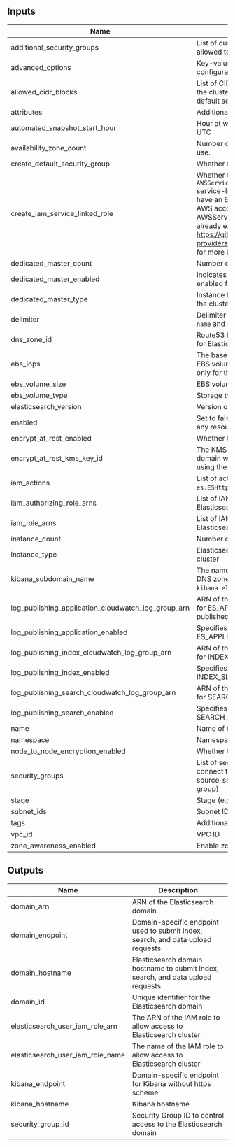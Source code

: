 ## Inputs

| Name | Description | Type | Default | Required |
|------|-------------|:----:|:-----:|:-----:|
| additional_security_groups | List of custom created security group IDs to be allowed to connect to the cluster | list(string) | `<list>` | no |
| advanced_options | Key-value string pairs to specify advanced configuration options | map(string) | `<map>` | no |
| allowed_cidr_blocks | List of CIDR blocks to be allowed to connect to the cluster (will be added as cidr_blocks to the default security group) | list(string) | `<list>` | no |
| attributes | Additional attributes (e.g. `1`) | list(string) | `<list>` | no |
| automated_snapshot_start_hour | Hour at which automated snapshots are taken, in UTC | number | `0` | no |
| availability_zone_count | Number of Availability Zones for the domain to use. | number | `2` | no |
| create_default_security_group | Whether to create a default security group | bool | `true` | no |
| create_iam_service_linked_role | Whether to create `AWSServiceRoleForAmazonElasticsearchService` service-linked role. Set it to `false` if you already have an ElasticSearch cluster created in the AWS account and AWSServiceRoleForAmazonElasticsearchService already exists. See https://github.com/terraform-providers/terraform-provider-aws/issues/5218 for more info | bool | `true` | no |
| dedicated_master_count | Number of dedicated master nodes in the cluster | number | `0` | no |
| dedicated_master_enabled | Indicates whether dedicated master nodes are enabled for the cluster | bool | `false` | no |
| dedicated_master_type | Instance type of the dedicated master nodes in the cluster | string | `t2.small.elasticsearch` | no |
| delimiter | Delimiter to be used between `namespace`, `stage`, `name` and `attributes` | string | `-` | no |
| dns_zone_id | Route53 DNS Zone ID to add hostname records for Elasticsearch domain and Kibana | string | `` | no |
| ebs_iops | The baseline input/output (I/O) performance of EBS volumes attached to data nodes. Applicable only for the Provisioned IOPS EBS volume type | number | `0` | no |
| ebs_volume_size | EBS volumes for data storage in GB | number | `0` | no |
| ebs_volume_type | Storage type of EBS volumes | string | `gp2` | no |
| elasticsearch_version | Version of Elasticsearch to deploy | string | `6.5` | no |
| enabled | Set to false to prevent the module from creating any resources | bool | `true` | no |
| encrypt_at_rest_enabled | Whether to enable encryption at rest | bool | `true` | no |
| encrypt_at_rest_kms_key_id | The KMS key ID to encrypt the Elasticsearch domain with. If not specified, then it defaults to using the AWS/Elasticsearch service KMS key | string | `` | no |
| iam_actions | List of actions to allow for the IAM roles, _e.g._ `es:ESHttpGet`, `es:ESHttpPut`, `es:ESHttpPost` | list(string) | `<list>` | no |
| iam_authorizing_role_arns | List of IAM role ARNs to permit to assume the Elasticsearch user role | list(string) | `<list>` | no |
| iam_role_arns | List of IAM role ARNs to permit access to the Elasticsearch domain | list(string) | `<list>` | no |
| instance_count | Number of data nodes in the cluster | number | `4` | no |
| instance_type | Elasticsearch instance type for data nodes in the cluster | string | `t2.small.elasticsearch` | no |
| kibana_subdomain_name | The name of the subdomain for Kibana in the DNS zone (_e.g._ `kibana`, `ui`, `ui-es`, `search-ui`, `kibana.elasticsearch`) | string | `kibana` | no |
| log_publishing_application_cloudwatch_log_group_arn | ARN of the CloudWatch log group to which log for ES_APPLICATION_LOGS needs to be published | string | `` | no |
| log_publishing_application_enabled | Specifies whether log publishing option for ES_APPLICATION_LOGS is enabled or not | bool | `false` | no |
| log_publishing_index_cloudwatch_log_group_arn | ARN of the CloudWatch log group to which log for INDEX_SLOW_LOGS needs to be published | string | `` | no |
| log_publishing_index_enabled | Specifies whether log publishing option for INDEX_SLOW_LOGS is enabled or not | bool | `false` | no |
| log_publishing_search_cloudwatch_log_group_arn | ARN of the CloudWatch log group to which log for SEARCH_SLOW_LOGS needs to be published | string | `` | no |
| log_publishing_search_enabled | Specifies whether log publishing option for SEARCH_SLOW_LOGS is enabled or not | bool | `false` | no |
| name | Name of the application | string | - | yes |
| namespace | Namespace (e.g. `eg` or `cp`) | string | `` | no |
| node_to_node_encryption_enabled | Whether to enable node-to-node encryption | bool | `false` | no |
| security_groups | List of security group IDs to be allowed to connect to the cluster (will be added as source_security_group_id to the default security group) | list(string) | `<list>` | no |
| stage | Stage (e.g. `prod`, `dev`, `staging`) | string | `` | no |
| subnet_ids | Subnet IDs | list(string) | - | yes |
| tags | Additional tags (e.g. map(`BusinessUnit`,`XYZ`) | map(string) | `<map>` | no |
| vpc_id | VPC ID | string | - | yes |
| zone_awareness_enabled | Enable zone awareness for Elasticsearch cluster | bool | `true` | no |

## Outputs

| Name | Description |
|------|-------------|
| domain_arn | ARN of the Elasticsearch domain |
| domain_endpoint | Domain-specific endpoint used to submit index, search, and data upload requests |
| domain_hostname | Elasticsearch domain hostname to submit index, search, and data upload requests |
| domain_id | Unique identifier for the Elasticsearch domain |
| elasticsearch_user_iam_role_arn | The ARN of the IAM role to allow access to Elasticsearch cluster |
| elasticsearch_user_iam_role_name | The name of the IAM role to allow access to Elasticsearch cluster |
| kibana_endpoint | Domain-specific endpoint for Kibana without https scheme |
| kibana_hostname | Kibana hostname |
| security_group_id | Security Group ID to control access to the Elasticsearch domain |

